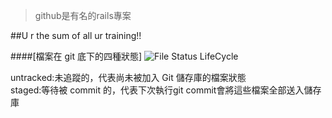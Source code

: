 >github是有名的rails專案

##U r the sum of all ur training!!

####[檔案在 git 底下的四種狀態]
![File Status LifeCycle](https://s3.amazonaws.com/media-p.slid.es/uploads/406442/images/3199193/687474703a2f2f6769742d73636d2e636f6d2f666967757265732f3138333333666967303230312d746e2e706e67.png "File Status LifeCycle")

untracked:未追蹤的，代表尚未被加入 Git 儲存庫的檔案狀態  
staged:等待被 commit 的，代表下次執行git commit會將這些檔案全部送入儲存庫  




